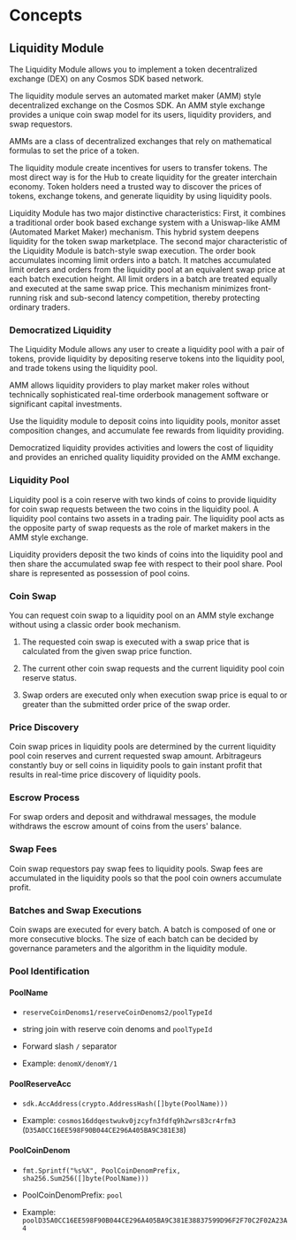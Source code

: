 <!-- order: 1 -->

 # Concepts

## Liquidity Module

The Liquidity Module allows you to implement a token decentralized exchange (DEX) on any Cosmos SDK based network.

The liquidity module serves an automated market maker (AMM) style decentralized exchange on the Cosmos SDK. An AMM style exchange provides a unique coin swap model for its users, liquidity providers, and swap requestors.

AMMs are a class of decentralized exchanges that rely on mathematical formulas to set the price of a token.

The liquidity module create incentives for users to transfer tokens. The most direct way is for the Hub to create liquidity for the greater interchain economy. Token holders need a trusted way to discover the prices of tokens, exchange tokens, and generate liquidity by using liquidity pools.

Liquidity Module has two major distinctive characteristics: First, it combines a traditional order book based exchange system with a Uniswap-like AMM (Automated Market Maker) mechanism. This hybrid system deepens liquidity for the token swap marketplace. The second major characteristic of the Liquidity Module is batch-style swap execution. The order book accumulates incoming limit orders into a batch. It matches accumulated limit orders and orders from the liquidity pool at an equivalent swap price at each batch execution height. All limit orders in a batch are treated equally and executed at the same swap price. This mechanism minimizes front-running risk and sub-second latency competition, thereby protecting ordinary traders.

### Democratized Liquidity

The Liquidity Module allows any user to create a liquidity pool with a pair of tokens, provide liquidity by depositing reserve tokens into the liquidity pool, and trade tokens using the liquidity pool.

AMM allows liquidity providers to play market maker roles without technically sophisticated real-time orderbook management software or significant capital investments.

Use the liquidity module to deposit coins into liquidity pools, monitor asset composition changes, and accumulate fee rewards from liquidity providing.

Democratized liquidity provides activities and lowers the cost of liquidity and provides an enriched quality liquidity provided on the AMM exchange.

### Liquidity Pool

Liquidity pool is a coin reserve with two kinds of coins to provide liquidity for coin swap requests between the two coins in the liquidity pool. A liquidity pool contains two assets in a trading pair. The liquidity pool acts as the opposite party of swap requests as the role of market makers in the AMM style exchange.

Liquidity providers deposit the two kinds of coins into the liquidity pool and then share the accumulated swap fee with respect to their pool share. Pool share is represented as possession of pool coins.

### Coin Swap

You can request coin swap to a liquidity pool on an AMM style exchange without using a classic order book mechanism.

1. The requested coin swap is executed with a swap price that is calculated from the given swap price function.

2. The current other coin swap requests and the current liquidity pool coin reserve status.

3. Swap orders are executed only when execution swap price is equal to or greater than the submitted order price of the swap order.

### Price Discovery

Coin swap prices in liquidity pools are determined by the current liquidity pool coin reserves and current requested swap amount. Arbitrageurs constantly buy or sell coins in liquidity pools to gain instant profit that results in real-time price discovery of liquidity pools.

### Escrow Process

For swap orders and deposit and withdrawal messages, the module withdraws the escrow amount of coins from the users' balance.

### Swap Fees

Coin swap requestors pay swap fees to liquidity pools. Swap fees are accumulated in the liquidity pools so that the pool coin owners accumulate profit.

### Batches and Swap Executions

Coin swaps are executed for every batch. A batch is composed of one or more consecutive blocks. The size of each batch can be decided by governance parameters and the algorithm in the liquidity module.

### Pool Identification

#### PoolName

- `reserveCoinDenoms1/reserveCoinDenoms2/poolTypeId`

- string join with reserve coin denoms and `poolTypeId`

- Forward slash `/` separator

- Example: `denomX/denomY/1`

#### PoolReserveAcc

- `sdk.AccAddress(crypto.AddressHash([]byte(PoolName)))`

- Example: `cosmos16ddqestwukv0jzcyfn3fdfq9h2wrs83cr4rfm3` (`D35A0CC16EE598F90B044CE296A405BA9C381E38`)

#### PoolCoinDenom

- `fmt.Sprintf("%s%X", PoolCoinDenomPrefix, sha256.Sum256([]byte(PoolName)))`

- PoolCoinDenomPrefix: `pool`

- Example: `poolD35A0CC16EE598F90B044CE296A405BA9C381E38837599D96F2F70C2F02A23A4`
